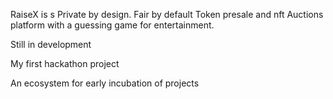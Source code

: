 RaiseX is s Private by design. Fair by default Token presale and nft Auctions platform with a guessing game for entertainment.

Still in development

My first hackathon project

An ecosystem for early incubation of projects
